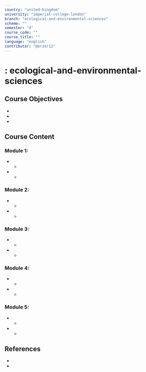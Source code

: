 ```yaml
---
country: "united-kingdom"
university: "imperial-college-london"
branch: "ecological-and-environmental-sciences"
scheme: ""
semester: "4"
course_code: ""
course_title: ""
language: "english"
contributor: "@erzer12"
---
```

# : ecological-and-environmental-sciences

## Course Objectives
* 
* 
* 

## Course Content
### Module 1: 
* 
  - 
* 
  - 

### Module 2: 
* 
  - 
* 
  - 

### Module 3: 
* 
  - 
* 
  - 

### Module 4: 
* 
  - 
* 
  - 

### Module 5: 
* 
  - 
* 
  - 

## References
* 
* 
